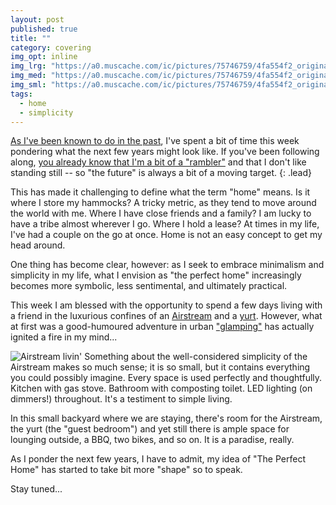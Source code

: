 ```yaml
---
layout: post
published: true
title: ""
category: covering
img_opt: inline
img_lrg: "https://a0.muscache.com/ic/pictures/75746759/4fa554f2_original.jpg?interpolation=lanczos-none&size=x_large&output-format=progressive-jpeg&output-quality=70"
img_med: "https://a0.muscache.com/ic/pictures/75746759/4fa554f2_original.jpg?interpolation=lanczos-none&size=x_large&output-format=progressive-jpeg&output-quality=70"
img_sml: "https://a0.muscache.com/ic/pictures/75746759/4fa554f2_original.jpg?interpolation=lanczos-none&size=x_large&output-format=progressive-jpeg&output-quality=70"
tags: 
  - home
  - simplicity
---
```


[As I've been known to do in the past](/tags/forty/), I've spent a bit of time this week pondering what the next few years might look like. If you've been following along, [you already know that I'm a bit of a "rambler"](/covering/) and that I don't like standing still -- so "the future" is always a bit of a moving target.
{: .lead}

This has made it challenging to define what the term "home" means. Is it where I store my hammocks? A tricky metric, as they tend to move around the world with me. Where I have close friends and a family? I am lucky to have a tribe almost wherever I go. Where I hold a lease? At times in my life, I've had a couple on the go at once. Home is not an easy concept to get my head around.

One thing has become clear, however: as I seek to embrace minimalism and simplicity in my life, what I envision as "the perfect home" increasingly becomes more symbolic, less sentimental, and ultimately practical.

This week I am blessed with the opportunity to spend a few days living with a friend in the luxurious confines of an [Airstream](https://duckduckgo.com/?q=airstream&ia=about) and a [yurt](https://duckduckgo.com/?q=yurt&ia=about). However, what at first was a good-humoured adventure in urban ["glamping"](https://duckduckgo.com/?q=glamping&ia=about) has actually ignited a fire in my mind...

![Airstream livin'](https://a0.muscache.com/ic/pictures/75746759/4fa554f2_original.jpg?interpolation=lanczos-none&size=x_large&output-format=progressive-jpeg&output-quality=70)
Something about the well-considered simplicity of the Airstream makes so much sense; it is so small, but it contains everything you could possibly imagine. Every space is used perfectly and thoughtfully. Kitchen with gas stove. Bathroom with composting toilet. LED lighting (on dimmers!) throughout. It's a testiment to simple living.

In this small backyard where we are staying, there's room for the Airstream, the yurt (the "guest bedroom") and yet still there is ample space for lounging outside, a BBQ, two bikes, and so on. It is a paradise, really.

As I ponder the next few years, I have to admit, my idea of "The Perfect Home" has started to take bit more "shape" so to speak. 

Stay tuned...